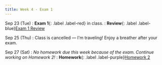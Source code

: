 ```yaml
---
title: Week 4 - Exam 1
---
```


Sep 23 (Tue)
: **Exam 1**{: .label .label-red} in class.
   : **Review**{: .label .label-blue}[Exam 1 Review](#)

Sep 25 (Thu)
: Class is cancelled — I'm traveling! Enjoy a breather after your exam.

Sep 27 (Sat)
: *No homework due this week because of the exam. Continue working on Homework 2!*
  : **Homework**{: .label .label-purple}[Homework 2](#)
